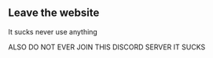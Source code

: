 ## Leave the website

It sucks never use anything



ALSO DO NOT EVER JOIN THIS DISCORD SERVER
IT SUCKS
